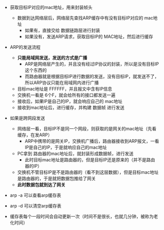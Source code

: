 - 获取目标IP对应的mac地址，用来封装帧头
  - 数据到达网络层后，网络层先查找ARP缓存中有没有目标IP对应的 mac地址
    - 如果有，直接交给 数据链路层进行封装
    - 如果没有，发送ARP请求，获取目标IP的 MAC地址，然后进行缓存

- ARP的发送流程
  - **只能局域网发送，发送的方式是广播**
    - ARP是网络层产生的，并且没有经过IP协议的封装，所以是没有目标IP这个东西的
    - 而路由器就是根据目标IP进行数据的发送，没有目标IP，就发送不了，所以ARP协议只能在局域网内进行广播
  - 目标mac地址是 FFFFFF，并且报文中含有IP信息
  - 交换机一看是 6个F，就会给所有的接口都发送一遍
  - 接收后，如果IP是自己的IP，就会响应自己的 mac地址
  - 接收到mac地址后，进行缓存，并构建 数据帧 进行发送

- 如果是跨网段发送
  - 网络层一看，目标IP不是同一个网段，则获取的是网关的mac地址（先看缓存，在发ARP）
    - ARP中携带的是网关IP，交换机广播后，路由器接收到ARP报文，一看IP是自己的IP，于是就响应自己的mac地址
  - PC拿到 路由器的mac地址后，就封装形成数据帧，进行发送
    - 此时目标mac地址是路由器的，但是目标IP还是原来的（并不是路由器的IP）
  - 交换机不管目标IP是不是路由器的（看不到这层数据），但是目标mac地址是路由器的，于是就把数据包推给了网关
  - **此时数据包就到达了网关**


- arp -a  可以查看arp缓存表
- arp -d  可以清空arp缓存表
- 缓存表每个一段时间会自动更新一次（时间不是很长，也就几分钟，被称为老化时间）